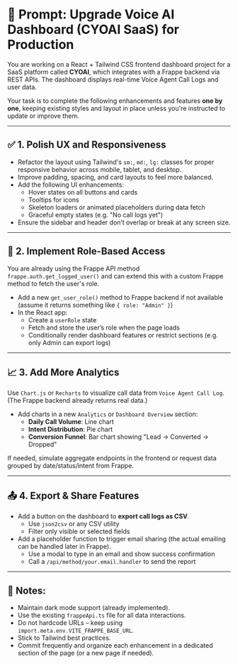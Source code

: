 # 🧠 Prompt: Upgrade Voice AI Dashboard (CYOAI SaaS) for Production

You are working on a React + Tailwind CSS frontend dashboard project for a SaaS platform called **CYOAI**, which integrates with a Frappe backend via REST APIs. The dashboard displays real-time Voice Agent Call Logs and user data.

Your task is to complete the following enhancements and features **one by one**, keeping existing styles and layout in place unless you're instructed to update or improve them.

---

## ✅ 1. Polish UX and Responsiveness

- Refactor the layout using Tailwind's `sm:`, `md:`, `lg:` classes for proper responsive behavior across mobile, tablet, and desktop.
- Improve padding, spacing, and card layouts to feel more balanced.
- Add the following UI enhancements:
  - Hover states on all buttons and cards
  - Tooltips for icons
  - Skeleton loaders or animated placeholders during data fetch
  - Graceful empty states (e.g. "No call logs yet")
- Ensure the sidebar and header don’t overlap or break at any screen size.

---

## 🔐 2. Implement Role-Based Access

You are already using the Frappe API method `frappe.auth.get_logged_user()` and can extend this with a custom Frappe method to fetch the user's role.

- Add a new `get_user_role()` method to Frappe backend if not available (assume it returns something like `{ role: "Admin" }`)
- In the React app:
  - Create a `userRole` state
  - Fetch and store the user’s role when the page loads
  - Conditionally render dashboard features or restrict sections (e.g. only Admin can export logs)

---

## 📈 3. Add More Analytics

Use `Chart.js` or `Recharts` to visualize call data from `Voice Agent Call Log`. (The Frappe backend already returns real data.)

- Add charts in a new `Analytics` or `Dashboard Overview` section:
  - **Daily Call Volume**: Line chart
  - **Intent Distribution**: Pie chart
  - **Conversion Funnel**: Bar chart showing "Lead → Converted → Dropped"

If needed, simulate aggregate endpoints in the frontend or request data grouped by date/status/intent from Frappe.

---

## 📤 4. Export & Share Features

- Add a button on the dashboard to **export call logs as CSV**.
  - Use `json2csv` or any CSV utility
  - Filter only visible or selected fields
- Add a placeholder function to trigger email sharing (the actual emailing can be handled later in Frappe).
  - Use a modal to type in an email and show success confirmation
  - Call a `/api/method/your.email.handler` to send the report

---

## 🔁 Notes:

- Maintain dark mode support (already implemented).
- Use the existing `frappeApi.ts` file for all data interactions.
- Do not hardcode URLs – keep using `import.meta.env.VITE_FRAPPE_BASE_URL`.
- Stick to Tailwind best practices.
- Commit frequently and organize each enhancement in a dedicated section of the page (or a new page if needed).

